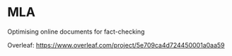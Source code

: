# MLA
Optimising online documents for fact-checking

Overleaf:
https://www.overleaf.com/project/5e709ca4d724450001a0aa59
